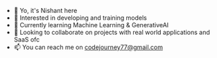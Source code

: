 - 👋 Yo, it's Nishant here
- 👀 Interested in developing and training models
- 🌱 Currently learning Machine Learning & GenerativeAI
- 💞️ Looking to collaborate on projects with real world applications and SaaS ofc
- 📫 You can reach me on codejourney77@gmail.com

<!---
NishCode17/NishCode17 is a ✨ special ✨ repository because its `README.md` (this file) appears on your GitHub profile.
You can click the Preview link to take a look at your changes.
--->
